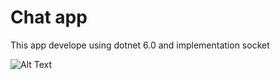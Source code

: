 # Chat app

This app develope using dotnet 6.0 and implementation socket

![Alt Text](https://media.giphy.com/media/vFKqnCdLPNOKc/giphy.gif)